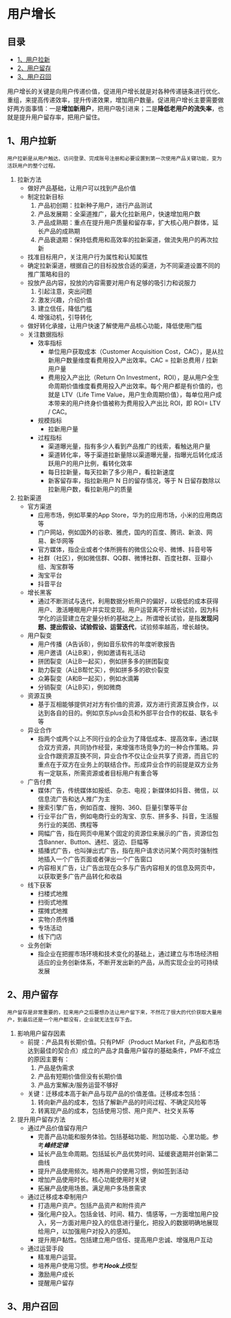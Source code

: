# 用户增长
## 目录
- [1、用户拉新](#1用户拉新)
- [2、用户留存](#2用户留存)
- [3、用户召回](#3用户召回)

用户增长的关键是向用户传递价值，促进用户增长就是对各种传递链条进行优化、重组，来提高传递效率，提升传递效果，增加用户数量。促进用户增长主要需要做好两方面事情：一是**增加新用户**，把用户吸引进来；二是**降低老用户的流失率**，也就是提升用户留存率，把用户留住。

## 1、用户拉新
    用户拉新是从用户触达、访问登录、完成账号注册和必要设置到第一次使用产品关键功能，变为活跃用户的整个过程。  
1. 拉新方法
    - 做好产品基础，让用户可以找到产品价值
    - 制定拉新目标
      1. 产品初创期：拉新种子用户，进行产品测试
      2. 产品发展期：全渠道推广，最大化拉新用户，快速增加用户数
      3. 产品成熟期：重点在提升用户质量和留存率，扩大核心用户群体，延长产品的成熟期
      4. 产品衰退期：保持低费用和高效率的拉新渠道，做流失用户的再次拉新
    - 找准目标用户，关注用户行为属性和认知属性
    - 确定拉新渠道，根据自己的目标投放合适的渠道，为不同渠道设置不同的推广策略和目的
    - 投放产品内容，投放的内容需要对用户有足够的吸引力和说服力
      1. 引起注意，突出问题
      2. 激发兴趣，介绍价值
      3. 建立信任，降低门槛
      4. 增强动机，引导转化
    - 做好转化承接，让用户快速了解使用产品核心功能，降低使用门槛
    - 关注数据指标
      - 效率指标
        - 单位用户获取成本（Customer Acquisition Cost，CAC），是从拉新用户数量维度看费用投入产出效率。CAC = 拉新总费用 / 拉新用户量
        - 费用投入产出比（Return On Investment，ROI），是从用户全生命周期价值维度看费用投入产出效率。每个用户都是有价值的，也就是 LTV（Life Time Value，用户生命周期价值），每单位用户成本带来的用户终身价值被称为费用投入产出比 ROI，即 ROI= LTV / CAC。
      - 规模指标
        - 拉新用户量
      - 过程指标
        - 渠道曝光量，指有多少人看到产品推广的线索，看触达用户量
        - 渠道转化率，等于渠道拉新量除以渠道曝光量，指曝光后转化成活跃用户的用户比例，看转化效率
        - 每日拉新量，每天拉新了多少用户，看拉新速度
        - 新客留存率，指拉新用户 N 日的留存情况，等于 N 日留存数除以拉新用户数，看拉新用户的质量
2. 拉新渠道
   - 官方渠道
     - 应用市场，例如苹果的App Store，华为的应用市场，小米的应用商店等
     - 门户网站，例如国外的谷歌、雅虎，国内的百度、腾讯、新浪、网易、新华网等
     - 官方媒体，指企业或者个体所拥有的微信公众号、微博、抖音号等
     - 社群（社区），例如微信群、QQ群、微博社群、百度社群、豆瓣小组、淘宝群等
     - 淘宝平台
     - 抖音平台
   - 增长黑客  
     - 通过不断测试与迭代，利用数据分析用户的偏好，以极低的成本获得用户、激活睡眠用户并实现变现。用户运营离不开增长试验，因为科学化的运营建立在定量分析的基础之上。所谓增长试验，是指**发现问题、提出假设、试验假设、运营迭代**，试验频率越高，增长越快。
   - 用户裂变
     - 用户传播（A告诉B），例如音乐软件的年度听歌报告
     - 用户邀请（A让B来），例如邀请有礼活动
     - 拼团裂变（A让B一起买），例如拼多多的拼团裂变
     - 助力裂变（A让B帮忙买），例如拼多多的砍价裂变
     - 众筹裂变（A和B一起买），例如水滴筹
     - 分销裂变（A让B买），例如微商
    - 资源互换
      - 基于互相能够提供对对方有价值的资源，双方进行资源互换合作，以达到各自的目的。例如京东plus会员和外部平台合作的权益、联名卡等
    - 异业合作
      - 指两个或两个以上不同行业的企业为了降低成本、提高效率，通过联合双方资源，共同协作经营，来增强市场竞争力的一种合作策略。异业合作跟资源互换不同，异业合作不仅让企业共享了资源，而且它的重点在于双方在业务上的联结合作。形成异业合作的前提是双方业务有一定联系，所需资源或者目标用户有重合等
    - 广告付费
      - 媒体广告，传统媒体如报纸、杂志、电视；新媒体如抖音、微信，以信息流广告和达人推广为主
      - 搜索引擎广告，例如百度、搜狗、360、巨量引擎等平台
      - 行业平台广告，例如电商行业的淘宝、京东、拼多多、抖音，生活服务行业的美团、携程等
      - 网幅广告，指在网页中用某个固定的资源位来展示的广告，资源位包含Banner、Button、通栏、竖边、巨幅等
      - 插播式广告，也叫弹出式广告，指在用户请求访问某个网页时强制性地插入一个广告页面或者弹出一个广告窗口
      - 内容相关广告，让广告出现在众多与广告内容相关的信息及网页中，以获取更多广告产品转化和收益
    - 线下获客
      - 扫楼式地推
      - 扫街式地推
      - 摆摊式地推
      - 实物介质传播
      - 专场活动
      - 线下门店
    - 业务创新
      - 指企业在把握市场环境和技术变化的基础上，通过建立与市场经济相适应的业务创新体系，不断开发出新的产品，从而实现企业的可持续发展
## 2、用户留存
    用户留存是非常重要的，拉来用户之后要想办法让用户留下来，不然花了很大的代价获取大量用户，到最后还是一个用户都没有，企业就无法生存下去。
1. 影响用户留存因素    
    - 前提：产品具有长期价值。只有PMF（Product Market Fit，产品和市场达到最佳的契合点）成立的产品才具备用户留存的基础条件，PMF不成立的原因主要有：
      1. 产品是伪需求
      2. 产品有短期价值但没有长期价值
      3. 产品方案解决/服务运营不够好
    - 关键：迁移成本高于新产品与现产品的价值差值。迁移成本包括：
      1. 转向新产品的成本，包括了解新产品的时间过程、不确定风险等
      2. 转离现产品的成本，包括使用习惯、用户资产、社交关系等
2. 提升用户留存方法
   - 通过产品价值留存用户
       - 完善产品功能和服务体验。包括基础功能、附加功能、心里功能。参考***峰终定律***
       - 延长产品生命周期。包括延长产品优势时间、延缓衰退期并创新第二曲线
       - 提升产品使用频次。培养用户的使用习惯，例如签到活动
       - 增加产品使用时长。核心功能使用时关键
       - 拓展产品使用场景。满足用户多场景需求
    - 通过迁移成本牵制用户
      - 打造用户资产。包括产品资产和附件资产
      - 强化用户投入。包括金钱、时间、精力、情感等，一方面增加用户投入，另一方面对用户投入的信息进行量化，把投入的数据明确地展现给用户，以加强用户对投入的感知。
      - 提升用户黏性。包括建立用户信任、提高用户忠诚、增强用户互动
    - 通过运营手段
      - 精准用户运营。
      - 培养用户使用习惯。参考***Hook上***模型
      - 激励用户成长
      - 提醒用户留存
## 3、用户召回
